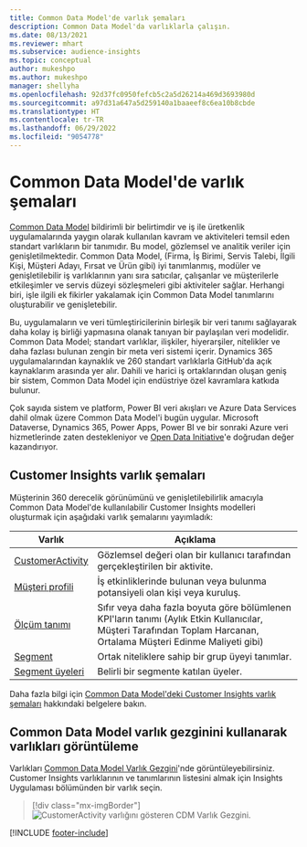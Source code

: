 ```yaml
---
title: Common Data Model'de varlık şemaları
description: Common Data Model'da varlıklarla çalışın.
ms.date: 08/13/2021
ms.reviewer: mhart
ms.subservice: audience-insights
ms.topic: conceptual
author: mukeshpo
ms.author: mukeshpo
manager: shellyha
ms.openlocfilehash: 92d37fc0950fefcb5c2a5d26214a469d3693980d
ms.sourcegitcommit: a97d31a647a5d259140a1baaeef8c6ea10b8cbde
ms.translationtype: HT
ms.contentlocale: tr-TR
ms.lasthandoff: 06/29/2022
ms.locfileid: "9054778"
---
```

# <a name="entity-schemas-in-common-data-model"></a>Common Data Model'de varlık şemaları

[Common Data Model](/common-data-model/) bildirimli bir belirtimdir ve iş ile üretkenlik uygulamalarında yaygın olarak kullanılan kavram ve aktiviteleri temsil eden standart varlıkların bir tanımıdır. Bu model, gözlemsel ve analitik veriler için genişletilmektedir. Common Data Model, (Firma, İş Birimi, Servis Talebi, İlgili Kişi, Müşteri Adayı, Fırsat ve Ürün gibi) iyi tanımlanmış, modüler ve genişletilebilir iş varlıklarının yanı sıra satıcılar, çalışanlar ve müşterilerle etkileşimler ve servis düzeyi sözleşmeleri gibi aktiviteler sağlar. Herhangi biri, işle ilgili ek fikirler yakalamak için Common Data Model tanımlarını oluşturabilir ve genişletebilir.

Bu, uygulamaların ve veri tümleştiricilerinin birleşik bir veri tanımı sağlayarak daha kolay iş birliği yapmasına olanak tanıyan bir paylaşılan veri modelidir. Common Data Model; standart varlıklar, ilişkiler, hiyerarşiler, nitelikler ve daha fazlası bulunan zengin bir meta veri sistemi içerir. Dynamics 365 uygulamalarından kaynaklık ve 260 standart varlıklarla GitHub'da açık kaynaklarım arasında yer alır. Dahili ve harici iş ortaklarından oluşan geniş bir sistem, Common Data Model için endüstriye özel kavramlara katkıda bulunur.

Çok sayıda sistem ve platform, Power BI veri akışları ve Azure Data Services dahil olmak üzere Common Data Model'i bugün uygular. Microsoft Dataverse, Dynamics 365, Power Apps, Power BI ve bir sonraki Azure veri hizmetlerinde zaten destekleniyor ve [Open Data Initiative](https://dynamics.microsoft.com/en-us/open-data-initiative/)'e doğrudan değer kazandırıyor.

## <a name="customer-insights-entity-schemas"></a>Customer Insights varlık şemaları

Müşterinin 360 derecelik görünümünü ve genişletilebilirlik amacıyla Common Data Model'de kullanılabilir Customer Insights modelleri oluşturmak için aşağıdaki varlık şemalarını yayımladık:

| Varlık | Açıklama |
|---------|---------|
|[CustomerActivity](/common-data-model/schema/core/applicationcommon/foundationcommon/crmcommon/solutions/customerinsights/customeractivity) | Gözlemsel değeri olan bir kullanıcı tarafından gerçekleştirilen bir aktivite. |
|[Müşteri profili](/common-data-model/schema/core/applicationcommon/foundationcommon/crmcommon/solutions/customerinsights/customerprofile) | İş etkinliklerinde bulunan veya bulunma potansiyeli olan kişi veya kuruluş. |
|[Ölçüm tanımı](/common-data-model/schema/core/applicationcommon/foundationcommon/crmcommon/solutions/customerinsights/measuredefinition) | Sıfır veya daha fazla boyuta göre bölümlenen KPI'ların tanımı (Aylık Etkin Kullanıcılar, Müşteri Tarafından Toplam Harcanan, Ortalama Müşteri Edinme Maliyeti gibi) |
|[Segment](/common-data-model/schema/core/applicationcommon/foundationcommon/crmcommon/solutions/customerinsights/segment) | Ortak niteliklere sahip bir grup üyeyi tanımlar. |
|[Segment üyeleri](/common-data-model/schema/core/applicationcommon/foundationcommon/crmcommon/solutions/customerinsights/segmentmembership) | Belirli bir segmente katılan üyeler. |

Daha fazla bilgi için [Common Data Model'deki Customer Insights varlık şemaları](/common-data-model/schema/core/applicationcommon/foundationcommon/crmcommon/solutions/customerinsights/overview) hakkındaki belgelere bakın.

## <a name="view-entities-using-the-common-data-model-entity-navigator"></a>Common Data Model varlık gezginini kullanarak varlıkları görüntüleme

Varlıkları [Common Data Model Varlık Gezgini](https://microsoft.github.io/CDM/)'nde görüntüleyebilirsiniz. Customer Insights varlıklarının ve tanımlarının listesini almak için Insights Uygulaması bölümünden bir varlık seçin.
> [!div class="mx-imgBorder"]
> ![CustomerActivity varlığını gösteren CDM Varlık Gezgini.](media/CDM-entity-navigator.png "CustomerActivity varlığını gösteren CDM varlık Gezgini")


[!INCLUDE [footer-include](includes/footer-banner.md)]
